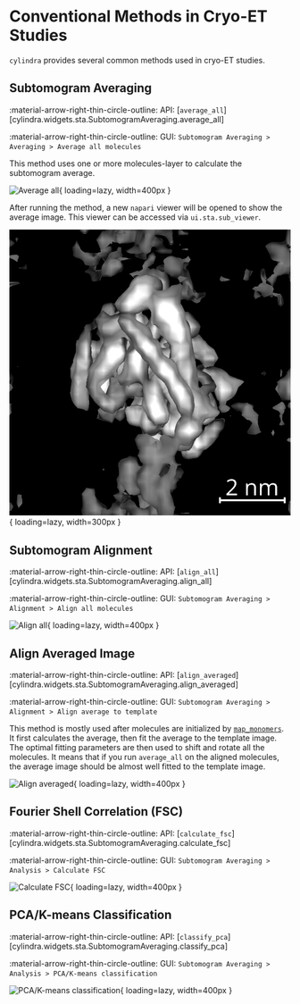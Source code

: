 # Conventional Methods in Cryo-ET Studies

`cylindra` provides several common methods used in cryo-ET studies.

## Subtomogram Averaging

:material-arrow-right-thin-circle-outline: API: [`average_all`][cylindra.widgets.sta.SubtomogramAveraging.average_all]

:material-arrow-right-thin-circle-outline: GUI: `Subtomogram Averaging > Averaging > Average all molecules`

This method uses one or more molecules-layer to calculate the subtomogram average.

![Average all](../images/average_all.png){ loading=lazy, width=400px }

After running the method, a new `napari` viewer will be opened to show the average image. This viewer can be accessed via `ui.sta.sub_viewer`.

![Averaged tubulin](../images/average_tubulin.png){ loading=lazy, width=300px }

## Subtomogram Alignment

:material-arrow-right-thin-circle-outline: API: [`align_all`][cylindra.widgets.sta.SubtomogramAveraging.align_all]

:material-arrow-right-thin-circle-outline: GUI: `Subtomogram Averaging > Alignment > Align all molecules`

![Align all](../images/align_all.png){ loading=lazy, width=400px }

## Align Averaged Image

:material-arrow-right-thin-circle-outline: API: [`align_averaged`][cylindra.widgets.sta.SubtomogramAveraging.align_averaged]

:material-arrow-right-thin-circle-outline: GUI: `Subtomogram Averaging > Alignment > Align average to template`

This method is mostly used after molecules are initialized by [`map_monomers`](../molecules/spline_to_molecules.md#molecules-on-the-cylinder-surface).
It first calculates the average, then fit the average to the template image. The
optimal fitting parameters are then used to shift and rotate all the molecules. It
means that if you run `average_all` on the aligned molecules, the average image should
be almost well fitted to the template image.

![Align averaged](../images/align_averaged.png){ loading=lazy, width=400px }

## Fourier Shell Correlation (FSC)

:material-arrow-right-thin-circle-outline: API: [`calculate_fsc`][cylindra.widgets.sta.SubtomogramAveraging.calculate_fsc]

:material-arrow-right-thin-circle-outline: GUI: `Subtomogram Averaging > Analysis > Calculate FSC`

![Calculate FSC](../images/calculate_fsc.png){ loading=lazy, width=400px }

## PCA/K-means Classification

:material-arrow-right-thin-circle-outline: API: [`classify_pca`][cylindra.widgets.sta.SubtomogramAveraging.classify_pca]

:material-arrow-right-thin-circle-outline: GUI: `Subtomogram Averaging > Analysis > PCA/K-means classification`

![PCA/K-means classification](../images/classify_pca.png){ loading=lazy, width=400px }

